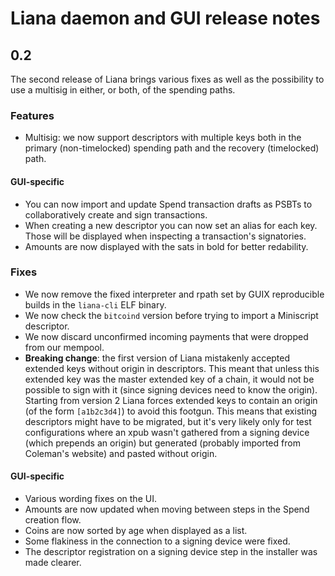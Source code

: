 # Liana daemon and GUI release notes

## 0.2

The second release of Liana brings various fixes as well as the possibility to use a multisig in
either, or both, of the spending paths.

### Features

- Multisig: we now support descriptors with multiple keys both in the primary (non-timelocked)
  spending path and the recovery (timelocked) path.

#### GUI-specific

- You can now import and update Spend transaction drafts as PSBTs to collaboratively create and sign
  transactions.
- When creating a new descriptor you can now set an alias for each key. Those will be displayed when
  inspecting a transaction's signatories.
- Amounts are now displayed with the sats in bold for better redability.

### Fixes

- We now remove the fixed interpreter and rpath set by GUIX reproducible builds in the `liana-cli`
  ELF binary.
- We now check the `bitcoind` version before trying to import a Miniscript descriptor.
- We now discard unconfirmed incoming payments that were dropped from our mempool.
- **Breaking change**: the first version of Liana mistakenly accepted extended keys without origin
  in descriptors. This meant that unless this extended key was the master extended key of a chain,
  it would not be possible to sign with it (since signing devices need to know the origin). Starting
  from version 2 Liana forces extended keys to contain an origin (of the form `[a1b2c3d4]`) to avoid
  this footgun. This means that existing descriptors might have to be migrated, but it's very likely
  only for test configurations where an xpub wasn't gathered from a signing device (which prepends
  an origin) but generated (probably imported from Coleman's website) and pasted without origin.

#### GUI-specific

- Various wording fixes on the UI.
- Amounts are now updated when moving between steps in the Spend creation flow.
- Coins are now sorted by age when displayed as a list.
- Some flakiness in the connection to a signing device were fixed.
- The descriptor registration on a signing device step in the installer was made clearer.

